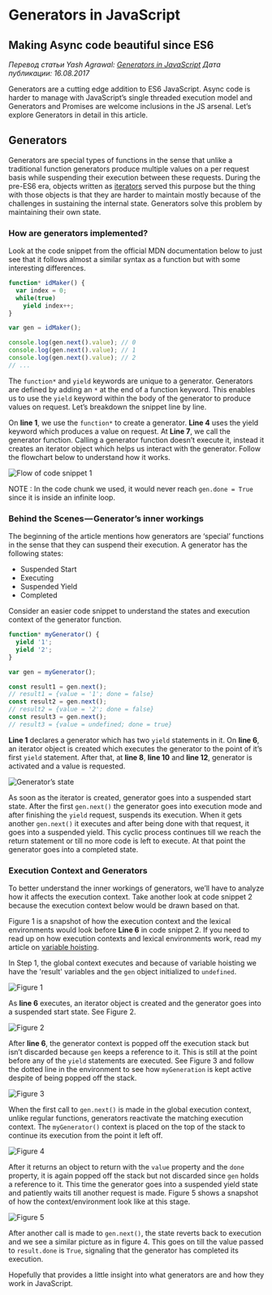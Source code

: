 # Generators in JavaScript

## Making Async code beautiful since ES6

*Перевод статьи Yash Agrawal: [Generators in JavaScript](https://codeburst.io/generators-in-javascript-1a7f9f884439)*
*Дата публикации: 16.08.2017*

Generators are a cutting edge addition to ES6 JavaScript. Async code is harder to manage with JavaScript’s single threaded execution model and Generators and Promises are welcome inclusions in the JS arsenal. Let’s explore Generators in detail in this article.

## Generators

Generators are special types of functions in the sense that unlike a traditional function generators produce multiple values on a per request basis while suspending their execution between these requests. During the pre-ES6 era, objects written as [iterators](https://developer.mozilla.org/en-US/docs/Web/JavaScript/Guide/Iterators_and_Generators) served this purpose but the thing with those objects is that they are harder to maintain mostly because of the challenges in sustaining the internal state. Generators solve this problem by maintaining their own state.

### How are generators implemented?

Look at the code snippet from the official MDN documentation below to just see that it follows almost a similar syntax as a function but with some interesting differences.

```js
function* idMaker() {
  var index = 0;
  while(true)
    yield index++;
}

var gen = idMaker();

console.log(gen.next().value); // 0
console.log(gen.next().value); // 1
console.log(gen.next().value); // 2
// ...
```

The `function*` and `yield` keywords are unique to a generator. Generators are defined by adding an `*` at the end of a function keyword. This enables us to use the `yield` keyword within the body of the generator to produce values on request. Let’s breakdown the snippet line by line.

On **line 1**, we use the `function*` to create a generator. **Line 4** uses the yield keyword which produces a value on request. At **Line 7**, we call the generator function. Calling a generator function doesn’t execute it, instead it creates an iterator object which helps us interact with the generator. Follow the flowchart below to understand how it works.

![Flow of code snippet 1](images/generators_in_javascript-1.png "Flow of code snippet 1")

NOTE : In the code chunk we used, it would never reach `gen.done = True` since it is inside an infinite loop.

### Behind the Scenes — Generator’s inner workings

The beginning of the article mentions how generators are ‘special’ functions in the sense that they can suspend their execution. A generator has the following states:

- Suspended Start
- Executing
- Suspended Yield
- Completed

Consider an easier code snippet to understand the states and execution context of the generator function.

```js
function* myGenerator() {
  yield '1';
  yield '2';
}

var gen = myGenerator();

const result1 = gen.next();
// result1 = {value = '1'; done = false}
const result2 = gen.next();
// result2 = {value = '2'; done = false}
const result3 = gen.next();
// result3 = {value = undefined; done = true}
```

**Line 1** declares a generator which has two `yield` statements in it. On **line 6**, an iterator object is created which executes the generator to the point of it’s first `yield` statement. After that, at **line 8**, **line 10** and **line 12**, generator is activated and a value is requested.

![Generator’s state](images/generators_in_javascript-2.png "Generator’s state")

As soon as the iterator is created, generator goes into a suspended start state. After the first `gen.next()` the generator goes into execution mode and after finishing the `yield` request, suspends its execution. When it gets another `gen.next()` it executes and after being done with that request, it goes into a suspended yield. This cyclic process continues till we reach the return statement or till no more code is left to execute. At that point the generator goes into a completed state.

### Execution Context and Generators

To better understand the inner workings of generators, we’ll have to analyze how it affects the execution context. Take another look at code snippet 2 because the execution context below would be drawn based on that.

Figure 1 is a snapshot of how the execution context and the lexical environments would look before **Line 6** in code snippet 2. If you need to read up on how execution contexts and lexical environments work, read my article on [variable hoisting](https://codeburst.io/hoisting-in-javascript-515c987336d3).

In Step 1, the global context executes and because of variable hoisting we have the 'result' variables and the `gen` object initialized to `undefined`.

![Figure 1](images/generators_in_javascript-3.png "Figure 1")

As **line 6** executes, an iterator object is created and the generator goes into a suspended start state. See Figure 2.

![Figure 2](images/generators_in_javascript-4.png "Figure 2")

After **line 6**, the generator context is popped off the execution stack but isn’t discarded because `gen` keeps a reference to it. This is still at the point before any of the `yield` statements are executed. See Figure 3 and follow the dotted line in the environment to see how `myGeneration` is kept active despite of being popped off the stack.

![Figure 3](images/generators_in_javascript-5.png "Figure 3")

When the first call to `gen.next()` is made in the global execution context, unlike regular functions, generators reactivate the matching execution context. The `myGenerator()` context is placed on the top of the stack to continue its execution from the point it left off.

![Figure 4](images/generators_in_javascript-6.png "Figure 4")

After it returns an object to return with the `value` property and the `done` property, it is again popped off the stack but not discarded since `gen` holds a reference to it. This time the generator goes into a suspended yield state and patiently waits till another request is made. Figure 5 shows a snapshot of how the context/environment look like at this stage.

![Figure 5](images/generators_in_javascript-7.png "Figure 5")

After another call is made to `gen.next()`, the state reverts back to execution and we see a similar picture as in figure 4. This goes on till the value passed to `result.done` is `True`, signaling that the generator has completed its execution.

Hopefully that provides a little insight into what generators are and how they work in JavaScript.